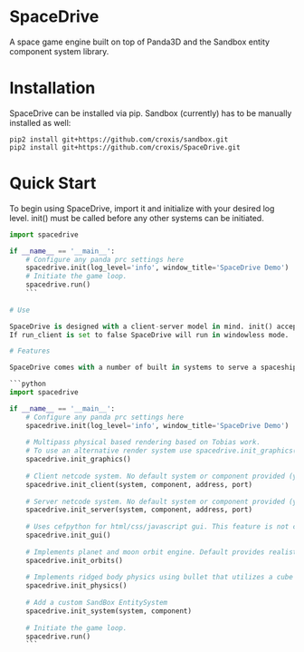 SpaceDrive
==========

A space game engine built on top of Panda3D and the Sandbox entity component system library.

# Installation

SpaceDrive can be installed via pip. Sandbox (currently) has to be manually installed as well:

```
pip2 install git+https://github.com/croxis/sandbox.git
pip2 install git+https://github.com/croxis/SpaceDrive.git
```

# Quick Start

To begin using SpaceDrive, import it and initialize with your desired log level.
init() must be called before any other systems can be initiated.

```python
import spacedrive

if __name__ == '__main__':
    # Configure any panda prc settings here
    spacedrive.init(log_level='info', window_title='SpaceDrive Demo')
    # Initiate the game loop.
    spacedrive.run()
    ```
    
# Use

SpaceDrive is designed with a client-server model in mind. init() accepts run_client and run_server variables.
If run_client is set to false SpaceDrive will run in windowless mode.

# Features

SpaceDrive comes with a number of built in systems to serve a spaceship game. Features are enabled by calling their respective init functions. Custom systems and the component class they listen for can be passed in the init functions to override default behaviors.

```python
import spacedrive

if __name__ == '__main__':
    # Configure any panda prc settings here
    spacedrive.init(log_level='info', window_title='SpaceDrive Demo')
    
    # Multipass physical based rendering based on Tobias work.
    # To use an alternative render system use spacedrive.init_graphics(system=CustomEntitySystem, CustomComponent) instead
    spacedrive.init_graphics()
    
    # Client netcode system. No default system or component provided (yet)
    spacedrive.init_client(system, component, address, port)
    
    # Server netcode system. No default system or component provided (yet)
    spacedrive.init_server(system, component, address, port)
    
    # Uses cefpython for html/css/javascript gui. This feature is not complete.
    spacedrive.init_gui()
     
    # Implements planet and moon orbit engine. Default provides realistic celestial movement using the 6 kepler variables
    spacedrive.init_orbits()
    
    # Implements ridged body physics using bullet that utilizes a cube grid system. A floating grid similar to CCP EVE Online is also planned.
    spacedrive.init_physics()
    
    # Add a custom SandBox EntitySystem
    spacedrive.init_system(system, component)
    
    # Initiate the game loop.
    spacedrive.run()
    ```
